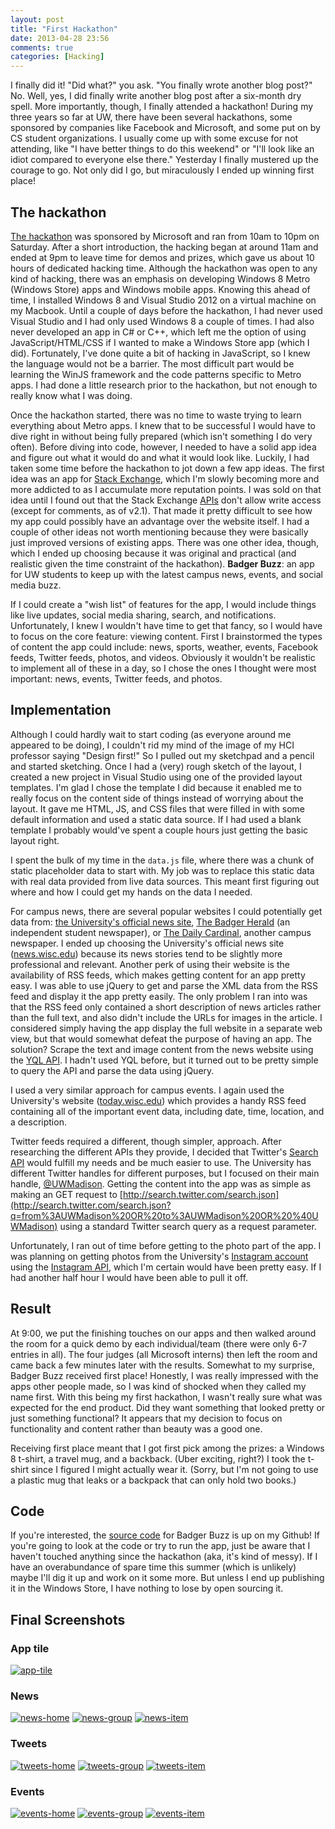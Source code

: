 ```yaml
---
layout: post
title: "First Hackathon"
date: 2013-04-28 23:56
comments: true
categories: [Hacking] 
---
```


<script type="text/javascript" src="https://raw.github.com/JoelSutherland/GitHub-jQuery-Repo-Widget/master/jquery.githubRepoWidget.min.js"></script>

I finally did it!  "Did what?" you ask.  "You finally wrote another blog post?"  No.  Well, yes, I did finally write another blog post after a six-month dry spell.  More importantly, though, I finally attended a hackathon!  During my three years so far at UW, there have been several hackathons, some sponsored by companies like Facebook and Microsoft, and some put on by CS student organizations.  I usually come up with some excuse for not attending, like "I have better things to do this weekend" or "I'll look like an idiot compared to everyone else there."  Yesterday I finally mustered up the courage to go.  Not only did I go, but miraculously I ended up winning first place!

## The hackathon
[The hackathon](https://www.facebook.com/events/466162720130325/) was sponsored by Microsoft and ran from 10am to 10pm on Saturday.  After a short introduction, the hacking began at around 11am and ended at 9pm to leave time for demos and prizes, which gave us about 10 hours of dedicated hacking time.  Although the hackathon was open to any kind of hacking, there was an emphasis on developing Windows 8 Metro (Windows Store) apps and Windows mobile apps.  Knowing this ahead of time, I installed Windows 8 and Visual Studio 2012 on a virtual machine on my Macbook.  Until a couple of days before the hackathon, I had never used Visual Studio and I had only used Windows 8 a couple of times.  I had also never developed an app in C# or C++, which left me the option of using JavaScript/HTML/CSS if I wanted to make a Windows Store app (which I did).  Fortunately, I've done quite a bit of hacking in JavaScript, so I knew the language would not be a barrier.  The most difficult part would be learning the WinJS framework and the code patterns specific to Metro apps.  I had done a little research prior to the hackathon, but not enough to really know what I was doing.

Once the hackathon started, there was no time to waste trying to learn everything about Metro apps.  I knew that to be successful I would have to dive right in without being fully prepared (which isn't something I do very often).  Before diving into code, however, I needed to have a solid app idea and figure out what it would do and what it would look like.  Luckily, I had taken some time before the hackathon to jot down a few app ideas.  The first idea was an app for [Stack Exchange](http://stackexchange.com/), which I'm slowly becoming more and more addicted to as I accumulate more reputation points.  I was sold on that idea until I found out that the Stack Exchange [APIs](http://api.stackexchange.com/) don't allow write access (except for comments, as of v2.1).  That made it pretty difficult to see how my app could possibly have an advantage over the website itself.  I had a couple of other ideas not worth mentioning because they were basically just improved versions of existing apps.  There was one other idea, though, which I ended up choosing because it was original and practical (and realistic given the time constraint of the hackathon).  **Badger Buzz**: an app for UW students to keep up with the latest campus news, events, and social media buzz.

<!-- more -->

If I could create a "wish list" of features for the app, I would include things like live updates, social media sharing, search, and notifications.  Unfortunately, I knew I wouldn't have time to get that fancy, so I would have to focus on the core feature: viewing content.  First I brainstormed the types of content the app could include: news, sports, weather, events, Facebook feeds, Twitter feeds, photos, and videos.  Obviously it wouldn't be realistic to implement all of these in a day, so I chose the ones I thought were most important: news, events, Twitter feeds, and photos.

## Implementation
Although I could hardly wait to start coding (as everyone around me appeared to be doing), I couldn't rid my mind of the image of my HCI professor saying "Design first!"  So I pulled out my sketchpad and a pencil and started sketching.  Once I had a (very) rough sketch of the layout, I created a new project in Visual Studio using one of the provided layout templates.  I'm glad I chose the template I did because it enabled me to really focus on the content side of things instead of worrying about the layout.  It gave me HTML, JS, and CSS files that were filled in with some default information and used a static data source.  If I had used a blank template I probably would've spent a couple hours just getting the basic layout right.

I spent the bulk of my time in the `data.js` file, where there was a chunk of static placeholder data to start with.  My job was to replace this static data with real data provided from live data sources.  This meant first figuring out where and how I could get my hands on the data I needed.

For campus news, there are several popular websites I could potentially get data from: [the University's official news site](http://news.wisc.edu), [The Badger Herald](http://badgerherald.com) (an independent student newspaper), or [The Daily Cardinal](http://host.madison.com/daily-cardinal/), another campus newspaper.  I ended up choosing the University's official news site ([news.wisc.edu](http://news.wisc.edu)) because its news stories tend to be slightly more professional and relevant.  Another perk of using their website is the availability of RSS feeds, which makes getting content for an app pretty easy.  I was able to use jQuery to get and parse the XML data from the RSS feed and display it the app pretty easily.  The only problem I ran into was that the RSS feed only contained a short description of news articles rather than the full text, and also didn't include the URLs for images in the article.  I considered simply having the app display the full website in a separate web view, but that would somewhat defeat the purpose of having an app.  The solution?  Scrape the text and image content from the news website using the [YQL API](http://developer.yahoo.com/yql/).  I hadn't used YQL before, but it turned out to be pretty simple to query the API and parse the data using jQuery.

I used a very similar approach for campus events.  I again used the University's website ([today.wisc.edu](http://today.wisc.edu)) which provides a handy RSS feed containing all of the important event data, including date, time, location, and a description.

Twitter feeds required a different, though simpler, approach.  After researching the different APIs they provide, I decided that Twitter's [Search API](https://dev.twitter.com/docs/api/1/get/search) would fulfill my needs and be much easier to use.  The University has different Twitter handles for different purposes, but I focused on their main handle, [@UWMadison](https://twitter.com/UWMadison).  Getting the content into the app was as simple as making an GET request to [http://search.twitter.com/search.json](http://search.twitter.com/search.json?q=from%3AUWMadison%20OR%20to%3AUWMadison%20OR%20%40UWMadison) using a standard Twitter search query as a request parameter.

Unfortunately, I ran out of time before getting to the photo part of the app.  I was planning on getting photos from the University's [Instagram account](http://instagram.com/uwmadison) using the [Instagram API](http://instagram.com/developer), which I'm certain would have been pretty easy.  If I had another half hour I would have been able to pull it off.

## Result
At 9:00, we put the finishing touches on our apps and then walked around the room for a quick demo by each individual/team (there were only 6-7 entries in all).  The four judges (all Microsoft interns) then left the room and came back a few minutes later with the results.  Somewhat to my surprise, Badger Buzz received first place!  Honestly, I was really impressed with the apps other people made, so I was kind of shocked when they called my name first.  With this being my first hackathon, I wasn't really sure what was expected for the end product.  Did they want something that looked pretty or just something functional?  It appears that my decision to focus on functionality and content rather than beauty was a good one.

Receiving first place meant that I got first pick among the prizes: a Windows 8 t-shirt, a travel mug, and a backback.  (Uber exciting, right?)  I took the t-shirt since I figured I might actually wear it.  (Sorry, but I'm not going to use a plastic mug that leaks or a backpack that can only hold two books.)

## Code
If you're interested, the [source code](https://github.com/JakeStoeffler/BadgerBuzz) for Badger Buzz is up on my Github!  If you're going to look at the code or try to run the app, just be aware that I haven't touched anything since the hackathon (aka, it's kind of messy).  If I have an overabundance of spare time this summer (which is unlikely) maybe I'll dig it up and work on it some more.  But unless I end up publishing it in the Windows Store, I have nothing to lose by open sourcing it.

<div class="github-widget" data-repo="JakeStoeffler/BadgerBuzz"></div>

## Final Screenshots

### App tile
[![app-tile](https://raw.github.com/JakeStoeffler/BadgerBuzz/master/screenshots/thumbs/app-tile.png)](https://raw.github.com/JakeStoeffler/BadgerBuzz/master/screenshots/app-tile.png)

### News
[![news-home](https://raw.github.com/JakeStoeffler/BadgerBuzz/master/screenshots/thumbs/news-home.png)](https://raw.github.com/JakeStoeffler/BadgerBuzz/master/screenshots/news-home.png)
[![news-group](https://raw.github.com/JakeStoeffler/BadgerBuzz/master/screenshots/thumbs/news-group.png)](https://raw.github.com/JakeStoeffler/BadgerBuzz/master/screenshots/news-group.png)
[![news-item](https://raw.github.com/JakeStoeffler/BadgerBuzz/master/screenshots/thumbs/news-item.png)](https://raw.github.com/JakeStoeffler/BadgerBuzz/master/screenshots/news-item.png)

### Tweets
[![tweets-home](https://raw.github.com/JakeStoeffler/BadgerBuzz/master/screenshots/thumbs/tweets-home.png)](https://raw.github.com/JakeStoeffler/BadgerBuzz/master/screenshots/tweets-home.png)
[![tweets-group](https://raw.github.com/JakeStoeffler/BadgerBuzz/master/screenshots/thumbs/tweets-group.png)](https://raw.github.com/JakeStoeffler/BadgerBuzz/master/screenshots/tweets-group.png)
[![tweets-item](https://raw.github.com/JakeStoeffler/BadgerBuzz/master/screenshots/thumbs/tweets-item.png)](https://raw.github.com/JakeStoeffler/BadgerBuzz/master/screenshots/tweets-item.png)

### Events
[![events-home](https://raw.github.com/JakeStoeffler/BadgerBuzz/master/screenshots/thumbs/events-home.png)](https://raw.github.com/JakeStoeffler/BadgerBuzz/master/screenshots/events-home.png)
[![events-group](https://raw.github.com/JakeStoeffler/BadgerBuzz/master/screenshots/thumbs/events-group.png)](https://raw.github.com/JakeStoeffler/BadgerBuzz/master/screenshots/events-group.png)
[![events-item](https://raw.github.com/JakeStoeffler/BadgerBuzz/master/screenshots/thumbs/events-item.png)](https://raw.github.com/JakeStoeffler/BadgerBuzz/master/screenshots/events-item.png)